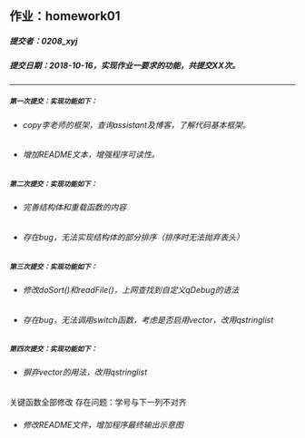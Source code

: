 ## 作业：homework01
##### 提交者：0208_xyj
##### 提交日期：2018-10-16，实现作业一要求的功能，共提交XX次。
***
##### `第一次提交：实现功能如下：`
- ###### copy李老师的框架，查询assistant及博客，了解代码基本框架。
- ###### 增加README文本，增强程序可读性。

##### `第二次提交：实现功能如下：`
- ###### 完善结构体和重载函数的内容
- ###### 存在bug，无法实现结构体的部分排序（排序时无法抛弃表头）

##### `第三次提交：实现功能如下：`
- ###### 修改doSort()和readFile()，上网查找到自定义qDebug的语法
- ###### 存在bug，无法调用switch函数，考虑是否启用vector，改用qstringlist

##### `第四次提交：实现功能如下：`
- ###### 摒弃vector的用法，改用qstringlist
关键函数全部修改
存在问题：学号与下一列不对齐
- ###### 修改README文件，增加程序最终输出示意图
